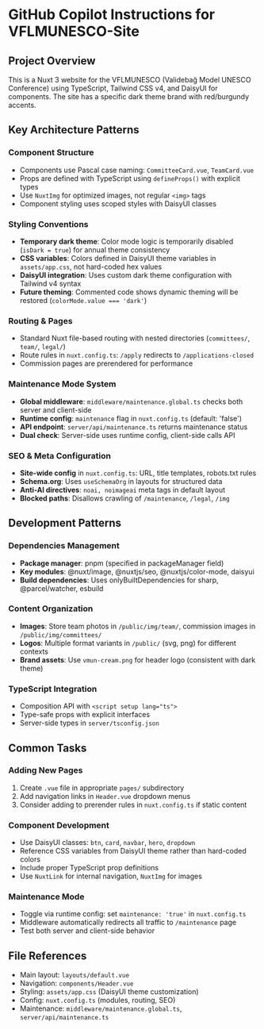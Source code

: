 # GitHub Copilot Instructions for VFLMUNESCO-Site

## Project Overview

This is a Nuxt 3 website for the VFLMUNESCO (Validebağ Model UNESCO Conference) using TypeScript, Tailwind CSS v4, and DaisyUI for components. The site has a specific dark theme brand with red/burgundy accents.

## Key Architecture Patterns

### Component Structure
- Components use Pascal case naming: `CommitteeCard.vue`, `TeamCard.vue`
- Props are defined with TypeScript using `defineProps()` with explicit types
- Use `NuxtImg` for optimized images, not regular `<img>` tags
- Component styling uses scoped styles with DaisyUI classes

### Styling Conventions
- **Temporary dark theme**: Color mode logic is temporarily disabled (`isDark = true`) for annual theme consistency
- **CSS variables**: Colors defined in DaisyUI theme variables in `assets/app.css`, not hard-coded hex values
- **DaisyUI integration**: Uses custom dark theme configuration with Tailwind v4 syntax
- **Future theming**: Commented code shows dynamic theming will be restored (`colorMode.value === 'dark'`)

### Routing & Pages
- Standard Nuxt file-based routing with nested directories (`committees/`, `team/`, `legal/`)
- Route rules in `nuxt.config.ts`: `/apply` redirects to `/applications-closed`
- Commission pages are prerendered for performance

### Maintenance Mode System
- **Global middleware**: `middleware/maintenance.global.ts` checks both server and client-side
- **Runtime config**: `maintenance` flag in `nuxt.config.ts` (default: 'false')
- **API endpoint**: `server/api/maintenance.ts` returns maintenance status
- **Dual check**: Server-side uses runtime config, client-side calls API

### SEO & Meta Configuration
- **Site-wide config** in `nuxt.config.ts`: URL, title templates, robots.txt rules
- **Schema.org**: Uses `useSchemaOrg` in layouts for structured data
- **Anti-AI directives**: `noai, noimageai` meta tags in default layout
- **Blocked paths**: Disallows crawling of `/maintenance`, `/legal`, `/img`

## Development Patterns

### Dependencies Management
- **Package manager**: pnpm (specified in packageManager field)
- **Key modules**: @nuxt/image, @nuxtjs/seo, @nuxtjs/color-mode, daisyui
- **Build dependencies**: Uses onlyBuiltDependencies for sharp, @parcel/watcher, esbuild

### Content Organization
- **Images**: Store team photos in `/public/img/team/`, commission images in `/public/img/committees/`
- **Logos**: Multiple format variants in `/public/` (svg, png) for different contexts
- **Brand assets**: Use `vmun-cream.png` for header logo (consistent with dark theme)

### TypeScript Integration
- Composition API with `<script setup lang="ts">`
- Type-safe props with explicit interfaces
- Server-side types in `server/tsconfig.json`

## Common Tasks

### Adding New Pages
1. Create `.vue` file in appropriate `pages/` subdirectory
2. Add navigation links in `Header.vue` dropdown menus
3. Consider adding to prerender rules in `nuxt.config.ts` if static content

### Component Development
- Use DaisyUI classes: `btn`, `card`, `navbar`, `hero`, `dropdown`
- Reference CSS variables from DaisyUI theme rather than hard-coded colors
- Include proper TypeScript prop definitions
- Use `NuxtLink` for internal navigation, `NuxtImg` for images

### Maintenance Mode
- Toggle via runtime config: set `maintenance: 'true'` in `nuxt.config.ts`
- Middleware automatically redirects all traffic to `/maintenance` page
- Test both server and client-side behavior

## File References
- Main layout: `layouts/default.vue`
- Navigation: `components/Header.vue`
- Styling: `assets/app.css` (DaisyUI theme customization)
- Config: `nuxt.config.ts` (modules, routing, SEO)
- Maintenance: `middleware/maintenance.global.ts`, `server/api/maintenance.ts`